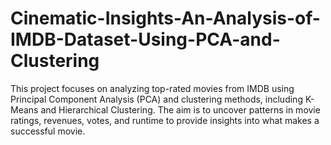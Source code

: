 # Cinematic-Insights-An-Analysis-of-IMDB-Dataset-Using-PCA-and-Clustering
This project focuses on analyzing top-rated movies from IMDB using Principal Component Analysis (PCA) and clustering methods, including K-Means and Hierarchical Clustering. The aim is to uncover patterns in movie ratings, revenues, votes, and runtime to provide insights into what makes a successful movie.
